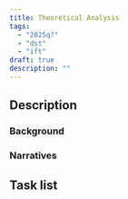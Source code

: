 ```yaml
---
title: Theoretical Analysis
tags:
  - "2025q?"
  - "dst"
  - "ift"
draft: true
description: ""
---
```


## Description

### Background

### Narratives

## Task list
